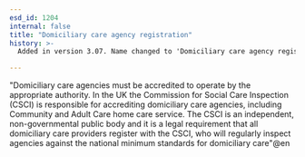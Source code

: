 ```yaml
---
esd_id: 1204
internal: false
title: "Domiciliary care agency registration"
history: >-
  Added in version 3.07. Name changed to 'Domiciliary care agency registration' in version 4.00.

---
```


"Domiciliary care agencies must be accredited to operate by the appropriate authority.
In the UK the Commission for Social Care Inspection (CSCI) is responsible for accrediting domiciliary care agencies, including Community and Adult Care home care service. The CSCI is an independent, non-governmental public body and it is a legal requirement that all domiciliary care providers register with the CSCI, who will regularly inspect agencies against the national minimum standards for domiciliary care"@en


